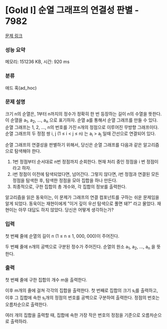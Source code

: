 # [Gold I] 순열 그래프의 연결성 판별 - 7982 

[문제 링크](https://www.acmicpc.net/problem/7982) 

### 성능 요약

메모리: 151236 KB, 시간: 920 ms

### 분류

애드 혹(ad_hoc)

### 문제 설명

<p>크기 n의 순열은, 1부터 n까지의 정수가 정확히 한 번 등장하는 길이 n의 수열을 뜻한다. 이 순열을 a<sub>1</sub>, a<sub>2</sub>, ..., a<sub>n</sub> 으로 표기하자. 순열 a를 통해서 순열 그래프를 만들 수 있다. 순열 그래프는 1, 2, ..., n의 번호를 가진 n개의 정점으로 이루어진 무방향 그래프이다. 순열 그래프의 두 정점 쌍 i, j (1 ≤ i < j ≤ n) 는 a<sub>i</sub> > a<sub>j</sub> 일때 간선으로 연결되어 있다.</p>

<p>순열 그래프의 연결성을 판별하기 위해서, 당신은 순열 그래프를 다음과 같은 알고리즘으로 탐색해야 한다.</p>

<ol>
	<li>1번 정점부터 순서대로 n번 정점까지 순회한다. 현재 처리 중인 정점을 i 번 정점이라고 하자.</li>
	<li>i번 정점이 이전에 탐색되었다면, 넘어간다. 그렇지 않다면, i번 정점과 연결된 모든 정점을 탐색한 후, 탐색한 정점을 모아 집합을 하나 만든다.</li>
	<li>최종적으로, 구한 집합의 총 개수와, 각 집합의 정보를 출력한다.</li>
</ol>

<p>알고리즘을 읽은 동욱이는, 이 문제가 그래프의 연결 컴포넌트를 구하는 쉬운 문제임을 알게 되었다. 동욱이는 재현이에게 ”이거 깊이 우선 탐색으로 풀면 돼?” 라고 물었다. 재현이는 아무 대답도 하지 않았다. 당신은 어떻게 생각하는가?</p>

### 입력 

 <p>첫 번째 줄에 순열의 길이 n (1 ≤ n ≤ 1, 000, 000)이 주어진다.</p>

<p>두 번째 줄에 n개의 공백으로 구분된 정수가 주어진다. 순열의 원소 a<sub>1</sub>, a<sub>2</sub>, ..., a<sub>n</sub> 을 뜻한다.</p>

### 출력 

 <p>첫 번째 줄에 구한 집합의 개수 m을 출력한다.</p>

<p>이후 m개의 줄에 걸쳐 각각의 집합을 출력한다. 첫 번째로 집합의 크기 s<sub>i</sub>를 출력하고, 이후 그 집합에 속한 s<sub>i</sub>개의 정점의 번호를 공백으로 구분하여 출력한다. 정점의 번호는 오름차순으로 출력한다.</p>

<p>여러 개의 집합을 출력할 때, 집합에 속한 가장 작은 번호의 정점을 기준으로 오름차순으로 출력하라.</p>

